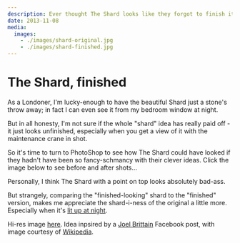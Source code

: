 ```yaml
---
description: Ever thought The Shard looks like they forgot to finish it off? See how it could have looked if they had...
date: 2013-11-08
media:
  images:
    - ./images/shard-original.jpg
    - ./images/shard-finished.jpg
---
```


# The Shard, finished

As a Londoner, I'm lucky-enough to have the beautiful Shard just a stone's throw away; in fact I can even see it from my bedroom window at night.

But in all honesty, I'm not sure if the whole "shard" idea has really paid off - it just looks unfinished, especially when you get a view of it with the maintenance crane in shot.

So it's time to turn to PhotoShop to see how The Shard could have looked if they hadn't have been so fancy-schmancy with their clever ideas. Click the image below to see before and after shots...

<MediaGallery media="images" width="70%" />  

Personally, I think The Shard with a point on top looks absolutely bad-ass.

But strangely, comparing the "finished-looking" shard to the "finished" version, makes me appreciate the shard-i-ness of the original a little more. Especially when it's [lit up at night](https://schietree.wordpress.com/tag/ancient-greece/#attachment_2335).

Hi-res image [here](http://davestewart.co.uk/wp-content/uploads/blog/personal/the-shard-finished/shard-finished.jpg#). Idea inpsired by a [Joel Brittain](https://soundcloud.com/joelbrittain) Facebook post, with image courtesy of [Wikipedia](http://commons.wikimedia.org/wiki/File:Shard_London_Bridge_May_2012.JPG#).

